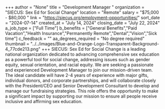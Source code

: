 +++
author = "None"
title = "Development Manager "
organization = "SIECUS: Sex Ed for Social Change"
location = "Remote"
salary = "$75,000 - $80,000 "
link = "https://siecus.org/employment-opportunities/"
sort_date = "2024-07-14"
created_at = "July 14, 2024"
closing_date = "July 22, 2024"
a_job_type = ["Full Time"]
b_benefits = ["General Benefits","Paid Vacation","Health Insurance","Permanently Remote","Dental","Vision","Sick time"]
c_feedback = ""
aa_degrees_required = "No degree required"
thumbnail = "../../images/Blue-and-Orange-Logo-Transparent-Background-4_77cde213.png"
+++
SIECUS: Sex Ed for Social Change is a leading national organization dedicated to advancing comprehensive sex education as a powerful tool for social change, addressing issues such as gender equity, sexual orientation, and racial equity. We are seeking a passionate and experienced Development Manager to join our mission-driven team. The ideal candidate will have 2-4 years of experience with major gifts, individual donors, and corporate partnerships, and will collaborate closely with the President/CEO and Senior Development Consultant to develop and manage our fundraising strategies. This role offers the opportunity to make a significant impact by supporting our mission to ensure all people receive inclusive and affirming sex education.